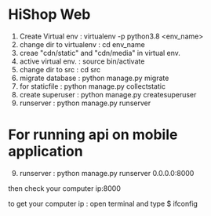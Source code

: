 # HiShop Web

1. Create Virtual env : virtualenv -p python3.8 <env_name>
2. change dir to virtualenv : cd env_name
3. creae "cdn/static" and "cdn/media" in virtual env.
4. active virtual env. : source bin/activate
5. change dir to src : cd src
6. migrate database : python manage.py migrate
7. for staticfile : python manage.py collectstatic
8. create superuser : python manage.py createsuperuser
9. runserver : python manage.py runserver


# For running api on mobile application

9. runserver : python manage.py runserver 0.0.0.0:8000

  then check your computer ip:8000

  to get your computer ip : open terminal and type $ ifconfig
